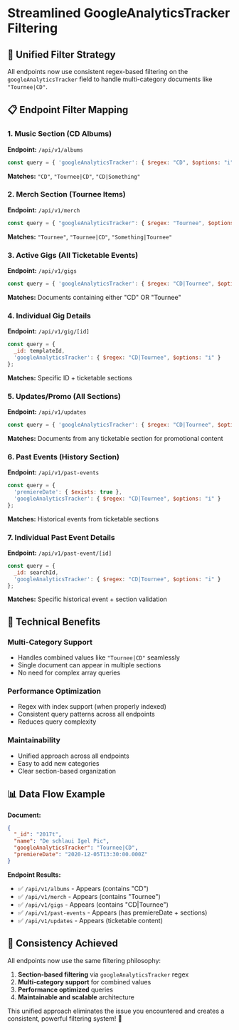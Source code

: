 # Streamlined GoogleAnalyticsTracker Filtering

## 🎯 **Unified Filter Strategy**

All endpoints now use consistent regex-based filtering on the `googleAnalyticsTracker` field to handle multi-category documents like `"Tournee|CD"`.

## 📋 **Endpoint Filter Mapping**

### **1. Music Section (CD Albums)**
**Endpoint:** `/api/v1/albums`
```javascript
const query = { 'googleAnalyticsTracker': { $regex: "CD", $options: "i" } };
```
**Matches:** `"CD"`, `"Tournee|CD"`, `"CD|Something"`

### **2. Merch Section (Tournee Items)**
**Endpoint:** `/api/v1/merch` 
```javascript
const query = { "googleAnalyticsTracker": { $regex: "Tournee", $options: "i" } };
```
**Matches:** `"Tournee"`, `"Tournee|CD"`, `"Something|Tournee"`

### **3. Active Gigs (All Ticketable Events)**
**Endpoint:** `/api/v1/gigs`
```javascript
const query = { 'googleAnalyticsTracker': { $regex: "CD|Tournee", $options: "i" } };
```
**Matches:** Documents containing either "CD" OR "Tournee"

### **4. Individual Gig Details**
**Endpoint:** `/api/v1/gig/[id]`
```javascript
const query = { 
  _id: templateId,
  'googleAnalyticsTracker': { $regex: "CD|Tournee", $options: "i" }
};
```
**Matches:** Specific ID + ticketable sections

### **5. Updates/Promo (All Sections)**
**Endpoint:** `/api/v1/updates`
```javascript
const query = { 'googleAnalyticsTracker': { $regex: "CD|Tournee", $options: "i" } };
```
**Matches:** Documents from any ticketable section for promotional content

### **6. Past Events (History Section)**
**Endpoint:** `/api/v1/past-events`
```javascript
const query = { 
  'premiereDate': { $exists: true },
  'googleAnalyticsTracker': { $regex: "CD|Tournee", $options: "i" }
};
```
**Matches:** Historical events from ticketable sections

### **7. Individual Past Event Details**
**Endpoint:** `/api/v1/past-event/[id]`
```javascript
const query = { 
  _id: searchId,
  'googleAnalyticsTracker': { $regex: "CD|Tournee", $options: "i" }
};
```
**Matches:** Specific historical event + section validation

## 🔧 **Technical Benefits**

### **Multi-Category Support**
- Handles combined values like `"Tournee|CD"` seamlessly
- Single document can appear in multiple sections
- No need for complex array queries

### **Performance Optimization**
- Regex with index support (when properly indexed)
- Consistent query patterns across all endpoints
- Reduces query complexity

### **Maintainability**
- Unified approach across all endpoints
- Easy to add new categories
- Clear section-based organization

## 📊 **Data Flow Example**

**Document:** 
```json
{
  "_id": "2017t",
  "name": "De schlaui Igel Pic",
  "googleAnalyticsTracker": "Tournee|CD",
  "premiereDate": "2020-12-05T13:30:00.000Z"
}
```

**Endpoint Results:**
- ✅ `/api/v1/albums` - Appears (contains "CD")
- ✅ `/api/v1/merch` - Appears (contains "Tournee") 
- ✅ `/api/v1/gigs` - Appears (contains "CD|Tournee")
- ✅ `/api/v1/past-events` - Appears (has premiereDate + sections)
- ✅ `/api/v1/updates` - Appears (ticketable content)

## 🎯 **Consistency Achieved**

All endpoints now use the same filtering philosophy:
1. **Section-based filtering** via `googleAnalyticsTracker` regex
2. **Multi-category support** for combined values
3. **Performance optimized** queries
4. **Maintainable and scalable** architecture

This unified approach eliminates the issue you encountered and creates a consistent, powerful filtering system! 🚀
